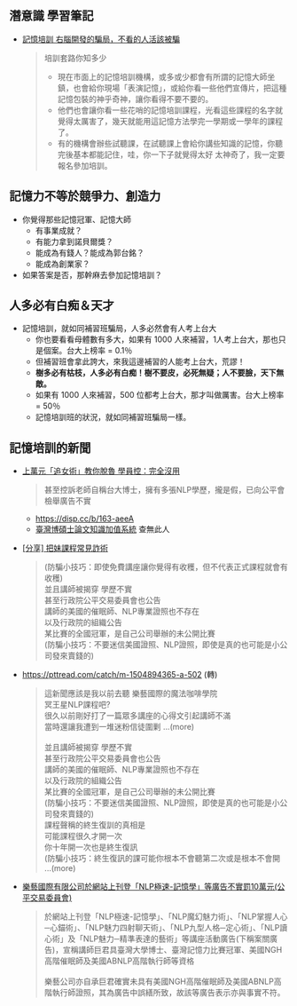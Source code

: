 ## 潛意識 學習筆記

- [記憶培訓 右腦開發的騙局，不看的人活該被騙](https://kknews.cc/zh-tw/news/6e8kn5l.html)
  > 培訓套路你知多少
  > - 現在市面上的記憶培訓機構，或多或少都會有所謂的記憶大師坐鎮，也會給你現場「表演記憶」，或給你看一些他們宣傳片，把這種記憶包裝的神乎奇神，讓你看得不要不要的。
  > - 他們也會讓你看一些花哨的記憶培訓課程，光看這些課程的名字就覺得太厲害了，幾天就能用這記憶方法學完一學期或一學年的課程了。
  > - 有的機構會辦些試聽課，在試聽課上會給你講些知識的記憶，你聽完後基本都能記住，哇，你一下子就覺得太好 太神奇了，我一定要報名參加培訓。

## 記憶力不等於競爭力、創造力
- 你覺得那些記憶冠軍、記憶大師
  - 有事業成就？
  - 有能力拿到諾貝爾獎？
  - 能成為有錢人？能成為郭台銘？
  - 能成為創業家？
- 如果答案是否，那幹麻去參加記憶培訓？

## 人多必有白痴＆天才
- 記憶培訓，就如同補習班騙局，人多必然會有人考上台大
  - 你也要看看母體數有多大，如果有 1000 人來補習，1人考上台大，那也只是個案。台大上榜率 = 0.1％
  - 但補習班會拿此誇大，來我這邊補習的人能考上台大，荒謬！
  - **樹多必有枯枝，人多必有白痴！樹不要皮，必死無疑；人不要臉，天下無敵。**
  - 如果有 1000 人來補習，500 位都考上台大，那才叫做厲害。台大上榜率 = 50％
  - 記憶培訓班的狀況，就如同補習班騙局一樣。

## 記憶培訓的新聞
  - [上萬元「追女術」教你脫魯 學員控：完全沒用](https://www.ftvnews.com.tw/news/detail/2017905L11M1)
    > 甚至控訴老師自稱台大博士，擁有多張NLP學歷，攏是假，已向公平會檢舉廣告不實
    - https://disp.cc/b/163-aeeA
    - [臺灣博碩士論文知識加值系統](https://ndltd.ncl.edu.tw/cgi-bin/gs32/gsweb.cgi/login?o=dwebmge) 查無此人
    
  - [[分享] 把妹課程常見詐術](https://www.ptt.cc/bbs/CATCH/M.1518999027.A.FD7.html)
    >(防騙小技巧：即使免費講座讓你覺得有收穫，但不代表正式課程就會有收穫)
    ><br>並且講師被揭穿 學歷不實
    ><br>甚至行政院公平交易委員會也公告
    ><br>講師的美國的催眠師、NLP專業證照也不存在
    ><br>以及行政院的組織公告
    ><br>某比賽的全國冠軍，是自己公司舉辦的未公開比賽
    ><br>(防騙小技巧：不要迷信美國證照、NLP證照，即使是真的也可能是小公司發來賣錢的)
  
  - https://pttread.com/catch/m-1504894365-a-502 (轉)
    > 這新聞應該是我以前去聽 樂藝國際的魔法咖啡學院
    > <br>冥王星NLP課程吧?
    > <br>很久以前剛好打了一篇眾多講座的心得文引起講師不滿
    > <br>當時還讓我遭到一堆迷粉信徒圍剿 ...(more)
    > <br>
    > <br>並且講師被揭穿 學歷不實
    > <br>甚至行政院公平交易委員會也公告
    > <br>講師的美國的催眠師、NLP專業證照也不存在
    > <br>以及行政院的組織公告
    > <br>某比賽的全國冠軍，是自己公司舉辦的未公開比賽
    > <br>(防騙小技巧：不要迷信美國證照、NLP證照，即使是真的也可能是小公司發來賣錢的)
    > <br>課程聲稱的終生復訓的真相是
    > <br>可能課程很久才開一次
    > <br>你十年開一次也是終生復訊
    > <br>(防騙小技巧：終生復訊的課可能你根本不會聽第二次或是根本不會開
    > <br> ...(more)
    
  - [樂藝國際有限公司於網站上刊登「NLP極速-記憶學」等廣告不實罰10萬元(公平交易委員會)](https://aia.kcg.gov.tw/article-tw-713-4709)
    > 於網站上刊登「NLP極速-記憶學」、「NLP魔幻魅力術」、「NLP掌握人心─心錨術」、「NLP魅力四射聊天術」、「NLP九型人格─定心術」、「NLP讀心術」及「NLP魅力─精準表達的藝術」等講座活動廣告(下稱案關廣告)，宣稱講師巨君具臺灣大學博士、臺灣記憶力比賽冠軍、美國NGH高階催眠師及美國ABNLP高階執行師等資格
    > <br>
    > <br>樂藝公司亦自承巨君確實未具有美國NGH高階催眠師及美國ABNLP高階執行師證照，其為廣告中誤繕所致，故該等廣告表示亦與事實不符。
    
